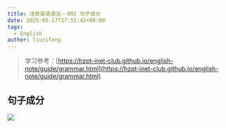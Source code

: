 ```yaml
---
title: 浅尝英语语法--002 句子成分
date: 2025-05-17T17:51:42+08:00
tags:
  - English
author: liuzifeng
---
```

> 学习参考：[https://hzpt-inet-club.github.io/english-note/guide/grammar.html](https://hzpt-inet-club.github.io/english-note/guide/grammar.html)

## 句子成分

![](/images/从0开始学英语语法-句子成分.png)